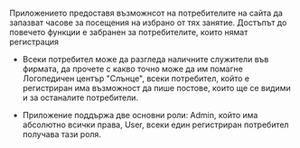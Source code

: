 Приложението предоставя възможнсот на потребителите на сайта да запазват часове за посещения на избрано от тях занятие. Достъпът до повечето функции е забранен за потребителите, които нямат регистрация

  * Всеки потребител може да разгледа наличните служители във фирмата, да прочете с какво точно може да им помагне Логопедичен център "Слънце", всеки потребител, който е регистриран има възможност да пише постове, които ще се видими и за останалите потребители. 

  * Приложение поддържа две основни роли: Admin, който има абсолютно всички права, User, всеки един регистриран потребител получава тази роля.
